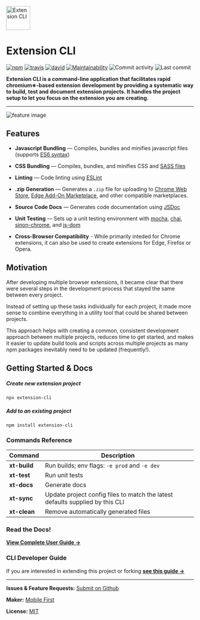 <img src="https://raw.githubusercontent.com/MobileFirstLLC/extension-cli/master/guide/assets/images/favicon.png" width="64" alt="Extension CLI">  

# Extension CLI

[![npm](https://img.shields.io/npm/v/extension-cli)](https://www.npmjs.com/package/extension-cli)
[![travis](https://img.shields.io/travis/mobilefirstllc/extension-cli)](https://travis-ci.org/MobileFirstLLC/extension-cli)
[![david](https://img.shields.io/david/mobilefirstllc/extension-cli)](https://david-dm.org/mobilefirstllc/extension-cli)
[![Maintainability](https://api.codeclimate.com/v1/badges/abbf1b25f926d75bb9df/maintainability)](https://codeclimate.com/github/MobileFirstLLC/extension-cli/maintainability)
![Commit activity](https://img.shields.io/github/commit-activity/m/mobilefirstllc/extension-cli)
![Last commit](https://img.shields.io/github/last-commit/mobilefirstllc/extension-cli)


**Extension CLI is a command-line application that facilitates rapid chromium&#8727;-based extension development by providing
a systematic way to build, test and document extension projects. It handles the project setup to let you focus 
on the extension you are creating.**

* * *

![feature image](https://github-production-repository-image-32fea6.s3.amazonaws.com/228303750/377f2000-228e-11ea-9d8a-a77af7765cd5)

## Features

-   **Javascript Bundling** — Compiles, bundles and minifies javascript files (supports [ES6 syntax](http://es6-features.org/))                                                                                                           

-   **CSS Bundling** — Compiles, bundles, and minifies CSS and [SASS files](https://sass-lang.com/guide)                                                                                                                                                          

-   **Linting** — Code linting using [ESLint](https://eslint.org/)                                                                                                                                                                        

-   **.zip Generation** — Generates a `.zip` file for uploading to [Chrome Web Store](https://chrome.google.com/webstore/category/extensions), [Edge Add-On Marketplace](https://microsoftedge.microsoft.com/addons/Microsoft-Edge-Extensions-Home), and other compatible marketplaces.                                                                                       

-   **Source Code Docs** — Generates code documentation using [JSDoc](https://jsdoc.app/about-getting-started.html)                                                                                                                                

-   **Unit Testing** —  Sets up a unit testing environment with [mocha](https://mochajs.org), [chai](https://www.chaijs.com/), [sinon-chrome](https://github.com/acvetkov/sinon-chrome), and [js-dom](https://github.com/rstacruz/jsdom-global) 

-  **Cross-Browser Compatibility** - While primarily inteded for Chrome extensions, it can also be used to create extensions for Edge, Firefox or Opera.

## Motivation

After developing multiple browser extensions, it became clear that there were several steps in the development process that stayed the same between every project. 

Instead of setting up these tasks individually for each project, it made more sense to combine everything in a utility tool that could be shared between projects. 

This approach helps with creating a common, consistent development approach between multiple projects, reduces time to get started, and makes it easier to update build tools and scripts across multiple projects as many npm packages inevitably need to be updated (frequently!).

## Getting Started & Docs

##### Create new extension project

```text
npx extension-cli
```

##### Add to an existing project

```text
npm install extension-cli
```

### Commands Reference

Command | Description
--- | ---
**xt-build** | Run builds; env flags: `-e prod` and `-e dev`
**xt-test**| Run unit tests
**xt-docs**| Generate docs
**xt-sync**| Update project config files to match the latest defaults supplied by this CLI
**xt-clean** | Remove automatically generated files

### Read the Docs!

**[View Complete User Guide →](https://oss.mobilefirst.me/extension-cli/)**

### CLI Developer Guide

If you are interested in extending this project or forking **[see this guide &rarr;](https://oss.mobilefirst.me/extension-cli/13-cli-development/)**

* * *

**Issues & Feature Requests:** [Submit on Github](https://github.com/MobileFirstLLC/extension-cli/issues/new/choose)

**Maker:** [Mobile First](https://mobilefirst.me)

**License:** [MIT](https://github.com/MobileFirstLLC/extension-cli/blob/master/LICENSE)
